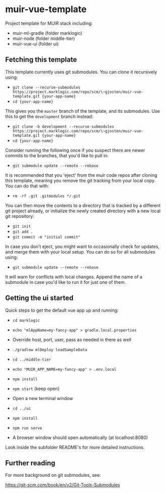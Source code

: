 # muir-vue-template

Project template for MUIR stack including:

- muir-ml-gradle (folder marklogic)
- muir-node (folder middle-tier)
- muir-vue-ui (folder ui)

## Fetching this template

This template currently uses git submodules. You can clone it recursively using:

- `git clone --recurse-submodules https://project.marklogic.com/repo/scm/\~gjosten/muir-vue-template.git {your-app-name}`
- `cd {your-app-name}`

This gives you the `master` branch of the template, and its submodules. Use this to get the `development` branch instead:

- `git clone -b development --recurse-submodules https://project.marklogic.com/repo/scm/\~gjosten/muir-vue-template.git {your-app-name}`
- `cd {your-app-name}`

Consider running the following once if you suspect there are newer commits to the branches, that you'd like to pull in:

- `git submodule update --remote --rebase`

It is recommended that you 'eject' from the muir code repos after cloning this template, meaning you remove the git tracking from your local copy. You can do that with:

- `rm -rf .git .gitmodules */.git`

You can then move the contents to a directory that is tracked by a different git project already, or initialize the newly created directory with a new local git repository:

- `git init`
- `git add .`
- `git commit -m "initial commit"`

In case you don't eject, you might want to occasionally check for updates, and merge them with your local setup. You can do so for all submodules using:

- `git submodule update --remote --rebase`

It will warn for conflicts with local changes. Append the name of a submodule in case you'd like to run it for just one of them.

## Getting the ui started

Quick steps to get the default vue app up and running:

- `cd marklogic`
- `echo "mlAppName=my-fancy-app" > gradle.local.properties`
- Override host, port, user, pass as needed in there as well
- `./gradlew mlDeploy loadSampleData`

- `cd ../middle-tier`
- `echo "MUIR_APP_NAME=my-fancy-app" > .env.local`
- `npm install`
- `npm start` (keep open)

- Open a new terminal window
- `cd ../ui`
- `npm install`
- `npm run serve`
- A browser window should open automatically (at localhost:8080)

Look inside the subfolder README's for more detailed instructions.

## Further reading

For more background on git submodules, see:

https://git-scm.com/book/en/v2/Git-Tools-Submodules

